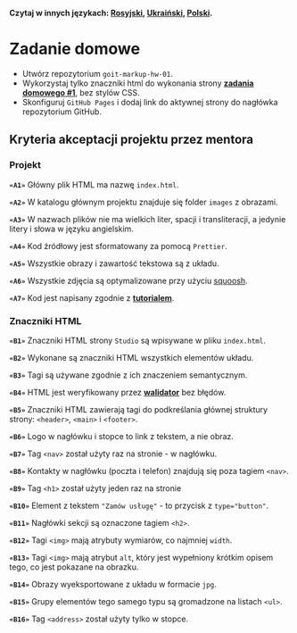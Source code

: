 **Czytaj w innych językach: [Rosyjski](README.md), [Ukraiński](README.ua.md),
[Polski](README.pl.md).**

# Zadanie domowe

- Utwórz repozytorium `goit-markup-hw-01`.
- Wykorzystaj tylko znaczniki html do wykonania strony
  [**zadania domowego #1**](<https://www.figma.com/file/80aXNcfD68SHVCqfRXEnV5/Zadanie-domowe-GOIT-Polska?node-id=0%3A1>),
  bez stylów CSS. 
- Skonfiguruj `GitHub Pages` i dodaj link do aktywnej strony do nagłówka
  repozytorium GitHub. 

## Kryteria akceptacji projektu przez mentora 

### Projekt

**`«A1»`** Główny plik HTML ma nazwę `index.html`.

**`«A2»`** W katalogu głównym projektu znajduje się folder `images` z obrazami. 

**`«A3»`** W nazwach plików nie ma wielkich liter, spacji i transliteracji, 
a jedynie litery i słowa w języku angielskim. 

**`«A4»`** Kod źródłowy jest sformatowany za pomocą `Prettier`.

**`«A5»`** Wszystkie obrazy i zawartość tekstowa są z układu.

**`«A6»`** Wszystkie zdjęcia są optymalizowane przy użyciu 
[squoosh](https://squoosh.app/).

**`«A7»`** Kod jest napisany zgodnie z
[**tutorialem**](http://bondarewicz.github.io/code-guide/).

### Znaczniki HTML

**`«B1»`** Znaczniki HTML strony `Studio` są wpisywane w pliku `index.html`.

**`«B2»`** Wykonane są znaczniki HTML wszystkich elementów układu. 

**`«B3»`** Tagi są używane zgodnie z ich znaczeniem semantycznym. 

**`«B4»`** HTML jest weryfikowany przez [**walidator**](http://validator.w3.org/nu/)
bez błędów. 

**`«B5»`** Znaczniki HTML zawierają tagi do podkreślania głównej struktury strony: 
`<header>`, `<main>` i `<footer>`.

**`«B6»`** Logo w nagłówku i stopce to link z tekstem, a nie obraz. 

**`«B7»`** Tag `<nav>` został użyty raz na stronie - w nagłówku. 

**`«B8»`** Kontakty w nagłówku (poczta i telefon) znajdują się poza tagiem `<nav>`.

**`«B9»`** Tag `<h1>` został użyty jeden raz na stronie

**`«B10»`** Element z tekstem `"Zamów usługę"` - to przycisk z
`type="button"`.

**`«B11»`** Nagłówki sekcji są oznaczone tagiem `<h2>`.

**`«B12»`** Tagi `<img>` mają atrybuty wymiarów, co najmniej `width`.

**`«B13»`** Tagi `<img>` mają atrybut `alt`, który jest wypełniony krótkim
opisem tego, co jest pokazane na obrazku. 

**`«B14»`** Obrazy wyeksportowane z układu w formacie `jpg`.

**`«B15»`** Grupy elementów tego samego typu są gromadzone na listach `<ul>`.

**`«B16»`** Tag `<address>` został użyty tylko w stopce. 
